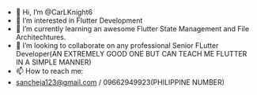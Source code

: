 - 👋 Hi, I’m @CarLKnight6
- 👀 I’m interested in Flutter Development
- 🌱 I’m currently learning an awesome Flutter State Management and File Architechtures.
- 💞️ I’m looking to collaborate on any professional Senior FLutter Developer(AN EXTREMELY GOOD ONE BUT CAN TEACH ME FLUTTER IN A SIMPLE MANNER)
- 📫 How to reach me:
- sancheja123@gmail.com / 09662949923(PHILIPPINE NUMBER)

<!---
CarLKnight6/CarLKnight6 is a ✨ special ✨ repository because its `README.md` (this file) appears on your GitHub profile.
You can click the Preview link to take a look at your changes.
--->

